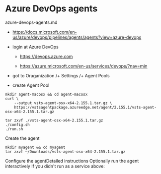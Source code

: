 # Azure DevOps agents

azure-devops-agents.md

*   https://docs.microsoft.com/en-us/azure/devops/pipelines/agents/agents?view=azure-devops


*   login at Azure DevOps

    *   https://devops.azure.com
    
    *   https://azure.microsoft.com/en-us/services/devops/?nav=min

*   got to Oraganization /+ Settings /+ Agent Pools

*   create Agent Pool 


```
mkdir agent-macosx && cd agent-macosx
curl \
    --output vsts-agent-osx-x64-2.155.1.tar.gz \
    https://vstsagentpackage.azureedge.net/agent/2.155.1/vsts-agent-osx-x64-2.155.1.tar.gz
    
tar zxvf ./vsts-agent-osx-x64-2.155.1.tar.gz
./config.sh
./run.sh
```

Create the agent

```
mkdir myagent && cd myagent
tar zxvf ~/Downloads/vsts-agent-osx-x64-2.155.1.tar.gz
```

Configure the agentDetailed instructions
Optionally run the agent interactively
If you didn't run as a service above:
